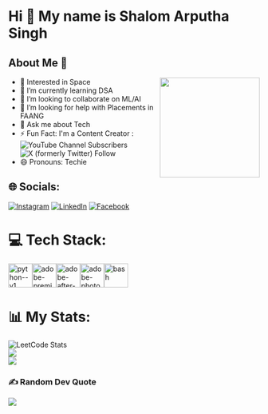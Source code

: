 Hi 👋 My name is Shalom Arputha Singh
======================================

## About Me 🌟

<img align="right" width="200" height="200" src="https://encrypted-tbn0.gstatic.com/images?q=tbn:ANd9GcTp-f_ph9DIcTXV4N-bICthyMCrI7zLSOR4xTwzNQ6vJuAmOOfMzray-1Wt7ozNp7QphDs&usqp=CAU">

- 🚀 Interested in Space                                                  
- 🌱 I’m currently learning DSA
- 🤝 I’m looking to collaborate on ML/AI
- 🤔 I’m looking for help with Placements in FAANG
- 💬 Ask me about Tech
- ⚡ Fun Fact: I'm a Content Creator :
<br />![YouTube Channel Subscribers](https://img.shields.io/youtube/channel/subscribers/UC1Uj4ekS347WIRRCQNbOV2g)
![X (formerly Twitter) Follow](https://img.shields.io/twitter/follow/ItsShalomTechy)
- 😄 Pronouns: Techie
## 🌐 Socials:
[![Instagram](https://img.shields.io/badge/Instagram-E4405F?style=for-the-badge&logo=instagram&logoColor=white)](https://instagram.com/shalomarputhasingh)
[![LinkedIn](https://img.shields.io/badge/LinkedIn-0077B5?style=for-the-badge&logo=linkedin&logoColor=white)](https://in.linkedin.com/in/shalomarputhasingh)
[![Facebook](https://img.shields.io/badge/Facebook-1877F2?style=for-the-badge&logo=facebook&logoColor=white)](https://www.facebook.com/shalomarputhasingh)
# 💻 Tech Stack:
<img width="48" height="48" src="https://img.icons8.com/color/48/python--v1.png" alt="python--v1"/><img width="48" height="48" src="https://img.icons8.com/color/48/adobe-premiere-pro--v1.png" alt="adobe-premiere-pro--v1"/><img width="48" height="48" src="https://img.icons8.com/color/48/adobe-after-effects--v1.png" alt="adobe-after-effects--v1"/><img width="48" height="48" src="https://img.icons8.com/color/48/adobe-photoshop--v1.png" alt="adobe-photoshop--v1"/><img width="48" height="48" src="https://img.icons8.com/color/48/bash.png" alt="bash"/>
# 📊 My Stats:
![LeetCode Stats](https://leetcard.jacoblin.cool/shalomarputhasingh?theme=dark&font=Commissioner&ext=heatmap)<br/>
![](https://github-readme-stats.vercel.app/api?username=shalomarputhasingh&theme=dark&hide_border=false&include_all_commits=true&count_private=true)<br/>
![](https://github-readme-stats.vercel.app/api/top-langs/?username=shalomarputhasingh&theme=dark&hide_border=false&include_all_commits=true&count_private=true&layout=compact)
### ✍️ Random Dev Quote
![](https://quotes-github-readme.vercel.app/api?type=horizontal&theme=radical)
